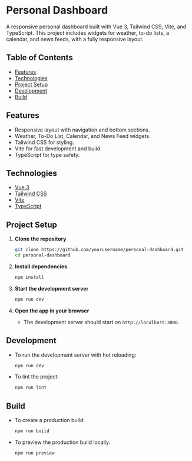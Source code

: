 # Personal Dashboard

A responsive personal dashboard built with Vue 3, Tailwind CSS, Vite, and TypeScript. This project includes widgets for weather, to-do lists, a calendar, and news feeds, with a fully responsive layout.

## Table of Contents

- [Features](#features)
- [Technologies](#technologies)
- [Project Setup](#project-setup)
- [Development](#development)
- [Build](#build)

## Features

- Responsive layout with navigation and bottom sections.
- Weather, To-Do List, Calendar, and News Feed widgets.
- Tailwind CSS for styling.
- Vite for fast development and build.
- TypeScript for type safety.

## Technologies

- [Vue 3](https://vuejs.org/)
- [Tailwind CSS](https://tailwindcss.com/)
- [Vite](https://vitejs.dev/)
- [TypeScript](https://www.typescriptlang.org/)

## Project Setup

1. **Clone the repository**
   ```bash
   git clone https://github.com/yourusername/personal-dashboard.git
   cd personal-dashboard
   ```

2. **Install dependencies**
   ```bash
   npm install
   ```

3. **Start the development server**
   ```bash
   npm run dev
   ```

4. **Open the app in your browser**
    - The development server should start on `http://localhost:3000`.

## Development

- To run the development server with hot reloading:
  ```bash
  npm run dev
  ```

- To lint the project:
  ```bash
  npm run lint
  ```

## Build

- To create a production build:
  ```bash
  npm run build
  ```

- To preview the production build locally:
  ```bash
  npm run preview
  ```
